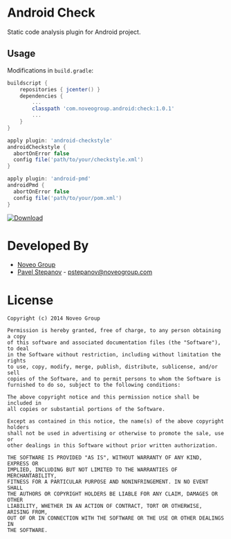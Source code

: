 Android Check
=============

Static code analysis plugin for Android project.

Usage
-----

Modifications in `build.gradle`:

```groovy
buildscript {
    repositories { jcenter() }
    dependencies {
        ...
        classpath 'com.noveogroup.android:check:1.0.1'
        ...
    }
}

apply plugin: 'android-checkstyle'
androidCheckstyle {
  abortOnError false
  config file('path/to/your/checkstyle.xml')
}

apply plugin: 'android-pmd'
androidPmd {
  abortOnError false
  config file('path/to/your/pom.xml')
}
```

[![Download](https://api.bintray.com/packages/noveo-nsk/android-check/check/images/download.svg) ](https://bintray.com/noveo-nsk/android-check/check/_latestVersion)

Developed By
============

* [Noveo Group][1]
* [Pavel Stepanov](https://github.com/stefan-nsk) - <pstepanov@noveogroup.com>

License
=======

    Copyright (c) 2014 Noveo Group

    Permission is hereby granted, free of charge, to any person obtaining a copy
    of this software and associated documentation files (the "Software"), to deal
    in the Software without restriction, including without limitation the rights
    to use, copy, modify, merge, publish, distribute, sublicense, and/or sell
    copies of the Software, and to permit persons to whom the Software is
    furnished to do so, subject to the following conditions:

    The above copyright notice and this permission notice shall be included in
    all copies or substantial portions of the Software.

    Except as contained in this notice, the name(s) of the above copyright holders
    shall not be used in advertising or otherwise to promote the sale, use or
    other dealings in this Software without prior written authorization.

    THE SOFTWARE IS PROVIDED "AS IS", WITHOUT WARRANTY OF ANY KIND, EXPRESS OR
    IMPLIED, INCLUDING BUT NOT LIMITED TO THE WARRANTIES OF MERCHANTABILITY,
    FITNESS FOR A PARTICULAR PURPOSE AND NONINFRINGEMENT. IN NO EVENT SHALL
    THE AUTHORS OR COPYRIGHT HOLDERS BE LIABLE FOR ANY CLAIM, DAMAGES OR OTHER
    LIABILITY, WHETHER IN AN ACTION OF CONTRACT, TORT OR OTHERWISE, ARISING FROM,
    OUT OF OR IN CONNECTION WITH THE SOFTWARE OR THE USE OR OTHER DEALINGS IN
    THE SOFTWARE.

[1]: http://noveogroup.com/
